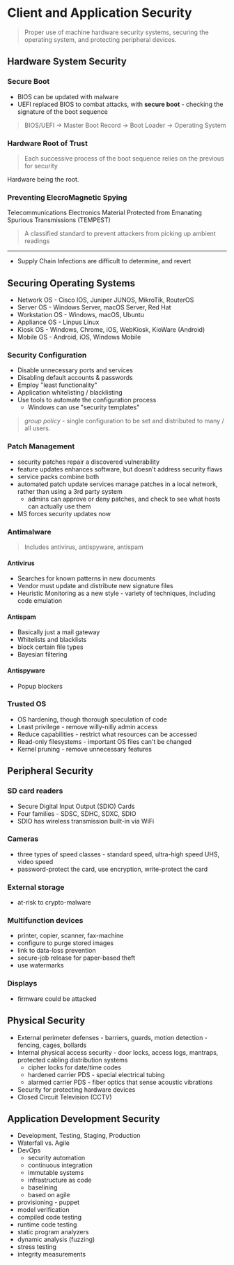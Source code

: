 Client and Application Security
======================================

> Proper use of machine hardware security systems, securing the operating system,
> and protecting peripheral devices.

## Hardware System Security

### Secure Boot

- BIOS can be updated with malware
- UEFI replaced BIOS to combat attacks, with **secure boot** - checking the signature of the boot sequence

> BIOS/UEFI → Master Boot Record → Boot Loader → Operating System

### Hardware Root of Trust

> Each successive process of the boot sequence relies on the previous for security

Hardware being the root.

### Preventing ElecroMagnetic Spying

Telecommunications Electronics Material Protected from Emanating Spurious Transmissions (TEMPEST)

> A classified standard to prevent attackers from picking up ambient readings

----------------------

- Supply Chain Infections are difficult to determine, and revert

## Securing Operating Systems

- Network OS - Cisco IOS, Juniper JUNOS, MikroTik, RouterOS
- Server OS - Windows Server, macOS Server, Red Hat
- Workstation OS - Windows, macOS, Ubuntu
- Appliance OS - Linpus Linux
- Kiosk OS - Windows, Chrome, iOS, WebKiosk, KioWare (Android)
- Mobile OS - Android, iOS, Windows Mobile

### Security Configuration

- Disable unnecessary ports and services
- Disabling default accounts & passwords
- Employ "least functionality"
- Application whitelisting / blacklisting
- Use tools to automate the configuration process
  - Windows can use "security templates"
  
> _group policy_ - single configuration to be set and distributed to many / all users.
  
### Patch Management

- security patches repair a discovered vulnerability
- feature updates enhances software, but doesn't address security flaws
- service packs combine both
- automated patch update services manage patches in a local network, rather than using a 3rd party system
  - admins can approve or deny patches, and check to see what hosts can actually use them
- MS forces security updates now

### Antimalware

> Includes antivirus, antispyware, antispam

#### Antivirus

- Searches for known patterns in new documents
- Vendor must update and distribute new signature files
- Heuristic Monitoring as a new style - variety of techniques, including code emulation

#### Antispam

- Basically just a mail gateway
- Whitelists and blacklists
- block certain file types
- Bayesian filtering

#### Antispyware

- Popup blockers

### Trusted OS

- OS hardening, though thorough speculation of code
- Least privilege - remove willy-nilly admin access
- Reduce capabilities - restrict what resources can be accessed
- Read-only filesystems - important OS files can't be changed
- Kernel pruning - remove unnecessary features

## Peripheral Security

### SD card readers

- Secure Digital Input Output (SDIO) Cards
- Four families - SDSC, SDHC, SDXC, SDIO
- SDIO has wireless transmission built-in via WiFi

### Cameras

- three types of speed classes - standard speed, ultra-high speed UHS, video speed
- password-protect the card, use encryption, write-protect the card

### External storage

- at-risk to crypto-malware

### Multifunction devices

- printer, copier, scanner, fax-machine
- configure to purge stored images
- link to data-loss prevention
- secure-job release for paper-based theft
- use watermarks

### Displays

- firmware could be attacked

## Physical Security

- External perimeter defenses - barriers, guards, motion detection - fencing, cages, bollards
- Internal physical access security - door locks, access logs, mantraps, protected cabling distribution systems
  - cipher locks for date/time codes
  - hardened carrier PDS - special electrical tubing
  - alarmed carrier PDS - fiber optics that sense acoustic vibrations
- Security for protecting hardware devices
- Closed Circuit Television (CCTV)

## Application Development Security

- Development, Testing, Staging, Production
- Waterfall vs. Agile
- DevOps
  - security automation
  - continuous integration
  - immutable systems
  - infrastructure as code
  - baselining
  - based on agile
- provisioning - puppet
- model verification
- compiled code testing
- runtime code testing
- static program analyzers
- dynamic analysis (fuzzing)
- stress testing
- integrity measurements
